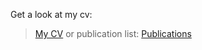 Get a look at my cv:
> [My CV](cv.pdf)
or publication list:
> [Publications](publication_list.pdf)

